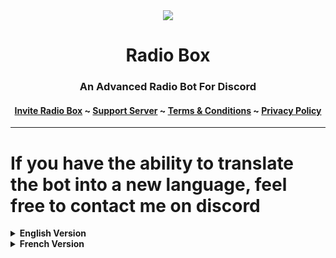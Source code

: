 <center>
  <img src="https://capsule-render.vercel.app/api?type=slice&color=6495ED&height=130&section=header&text=Radio%20Box&fontSize=30&fontAlign=80"/>
</center>

 <h1 align = "center">Radio Box</h1>
 <h3 align = "center">An Advanced Radio Bot For Discord</h3>
 <h4 align = "center"><a href = "https://invite.radio-box.dev">Invite Radio Box</a> ~ <a href = "https://support.radio-box.dev">Support Server</a> ~ <a href = "https://invite.radio-box.dev">Terms & Conditions</a> ~ <a href = "https://radio-box.dev/privacy-policy">Privacy Policy</a></h4>
  <hr>

<h1>If you have the ability to translate the bot into a new language, feel free to contact me on discord</h1>
<details>
 <summary><b> English Version </b></summary>
 <br/>
<p>
  <h4>What is Radio Box ?</h4>
Radio Box is a bot developed by UltraLion#0404, its only purpose is to entertain you with different radio stations available, every Sunday an update is made if you suggest a radio in the support server.

  <h4>Why Radio Box ?</h4>
    Radio Box is free and easy to use and offers a multitude of radio stations. It is also the only certified radio bot available on Discord. It also offers slash commands
</p>

<h4>Version : 2.3 </h4>

</details>

<details>
 <summary><b> French Version</b></summary>
 <br/>
<p>
  <h4>Qu'est-ce que Radio Box ?</h4>
Radio Box est un bot développé par UltraLion#0404, son seul but est de vous divertir avec les différentes stations de radio disponibles, chaque dimanche une mise à jour est faite si vous suggérez une radio dans le serveur de support.

  <h4>Pourquoi choisir Radio Box ?</h4>
  Radio Box est gratuit et facile à utiliser et propose une multitude de radio. C'est également le seul bot radio certifié disponible sur Discord. Il offre également les commandes slash
</p>

<h4>Version : 2.3 </h4>

</details>
